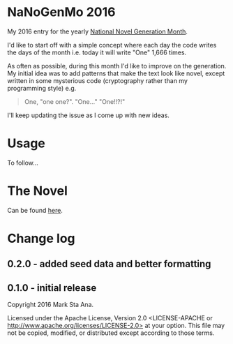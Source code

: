 # NaNoGenMo 2016

My 2016 entry for the yearly [National Novel Generation Month](https://github.com/NaNoGenMo/2016).

I'd like to start off with a simple concept where each day the code writes the days of the month i.e. today it will write "One" 1,666 times.

As often as possible, during this month I'd like to improve on the generation. My initial idea was to add patterns that make the text look like novel, except written in some mysterious code (cryptography rather than my programming style) e.g.

> One, "one one?".
> "One..."
> "One!!?!"

I'll keep updating the issue as I come up with new ideas.

# Usage

To follow...

# The Novel

Can be found [here](https://github.com/booyaa/nanogenmo2016/blob/master/novel.md).

# Change log

## 0.2.0 - added seed data and better formatting
## 0.1.0 - initial release

Copyright 2016 Mark Sta Ana.

Licensed under the Apache License, Version 2.0 <LICENSE-APACHE or
http://www.apache.org/licenses/LICENSE-2.0> at your option. This file may not
be copied, modified, or distributed except according to those terms.
